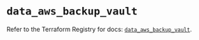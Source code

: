 # `data_aws_backup_vault`

Refer to the Terraform Registry for docs: [`data_aws_backup_vault`](https://registry.terraform.io/providers/hashicorp/aws/4.67.0/docs/data-sources/backup_vault).
